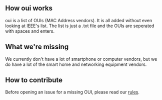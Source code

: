 ## How oui works
oui is a list of OUIs (MAC Address vendors). It is all added without even looking at IEEE's list. The list is just a .txt file and the OUIs are seperated with spaces and enters.
## What we're missing
We currently don't have a lot of smartphone or computer vendors, but we do have a lot of the smart home and networking equipment vendors.
## How to contribute
Before opening an issue for a missing OUI, please read our [rules](https://github.com/wrt54g/oui/blob/main/RULES.md).
